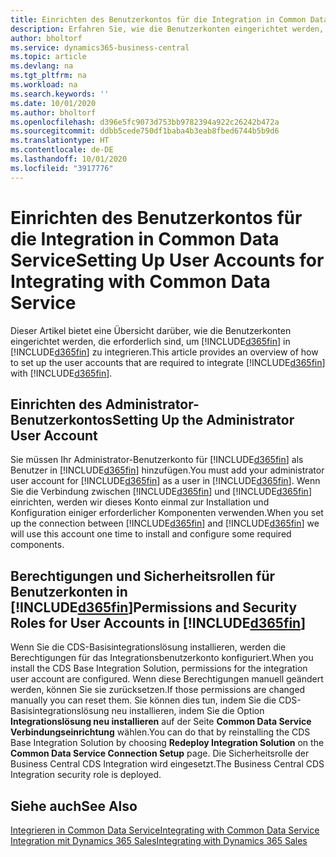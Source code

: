 ```yaml
---
title: Einrichten des Benutzerkontos für die Integration in Common Data Service | Microsoft Docs
description: Erfahren Sie, wie die Benutzerkonten eingerichtet werden, die die Apps zum Austausch von Daten verwenden, und die Mitarbeiter nutzen, um auf Daten in den Apps zuzugreifen und diese Daten zu synchronisieren.
author: bholtorf
ms.service: dynamics365-business-central
ms.topic: article
ms.devlang: na
ms.tgt_pltfrm: na
ms.workload: na
ms.search.keywords: ''
ms.date: 10/01/2020
ms.author: bholtorf
ms.openlocfilehash: d396e5fc9073d753bb9782394a922c26242b472a
ms.sourcegitcommit: ddbb5cede750df1baba4b3eab8fbed6744b5b9d6
ms.translationtype: HT
ms.contentlocale: de-DE
ms.lasthandoff: 10/01/2020
ms.locfileid: "3917776"
---
```

# <a name="setting-up-user-accounts-for-integrating-with-common-data-service"></a><span data-ttu-id="044d2-103">Einrichten des Benutzerkontos für die Integration in Common Data Service</span><span class="sxs-lookup"><span data-stu-id="044d2-103">Setting Up User Accounts for Integrating with Common Data Service</span></span>
<span data-ttu-id="044d2-104">Dieser Artikel bietet eine Übersicht darüber, wie die Benutzerkonten eingerichtet werden, die erforderlich sind, um [!INCLUDE[d365fin](includes/d365fin_md.md)] in [!INCLUDE[d365fin](includes/cds_long_md.md)] zu integrieren.</span><span class="sxs-lookup"><span data-stu-id="044d2-104">This article provides an overview of how to set up the user accounts that are required to integrate [!INCLUDE[d365fin](includes/cds_long_md.md)] with [!INCLUDE[d365fin](includes/d365fin_md.md)].</span></span>  

## <a name="setting-up-the-administrator-user-account"></a><span data-ttu-id="044d2-105">Einrichten des Administrator-Benutzerkontos</span><span class="sxs-lookup"><span data-stu-id="044d2-105">Setting Up the Administrator User Account</span></span>
<span data-ttu-id="044d2-106">Sie müssen Ihr Administrator-Benutzerkonto für [!INCLUDE[d365fin](includes/d365fin_md.md)] als Benutzer in [!INCLUDE[d365fin](includes/cds_long_md.md)] hinzufügen.</span><span class="sxs-lookup"><span data-stu-id="044d2-106">You must add your administrator user account for [!INCLUDE[d365fin](includes/d365fin_md.md)] as a user in [!INCLUDE[d365fin](includes/cds_long_md.md)].</span></span> <span data-ttu-id="044d2-107">Wenn Sie die Verbindung zwischen [!INCLUDE[d365fin](includes/d365fin_md.md)] und [!INCLUDE[d365fin](includes/cds_long_md.md)] einrichten, werden wir dieses Konto einmal zur Installation und Konfiguration einiger erforderlicher Komponenten verwenden.</span><span class="sxs-lookup"><span data-stu-id="044d2-107">When you set up the connection between [!INCLUDE[d365fin](includes/d365fin_md.md)] and [!INCLUDE[d365fin](includes/cds_long_md.md)] we will use this account one time to install and configure some required components.</span></span> 

## <a name="permissions-and-security-roles-for-user-accounts-in-d365fin"></a><span data-ttu-id="044d2-108">Berechtigungen und Sicherheitsrollen für Benutzerkonten in [!INCLUDE[d365fin](includes/cds_long_md.md)]</span><span class="sxs-lookup"><span data-stu-id="044d2-108">Permissions and Security Roles for User Accounts in [!INCLUDE[d365fin](includes/cds_long_md.md)]</span></span>
<span data-ttu-id="044d2-109">Wenn Sie die CDS-Basisintegrationslösung installieren, werden die Berechtigungen für das Integrationsbenutzerkonto konfiguriert.</span><span class="sxs-lookup"><span data-stu-id="044d2-109">When you install the CDS Base Integration Solution, permissions for the integration user account are configured.</span></span> <span data-ttu-id="044d2-110">Wenn diese Berechtigungen manuell geändert werden, können Sie sie zurücksetzen.</span><span class="sxs-lookup"><span data-stu-id="044d2-110">If those permissions are changed manually you can reset them.</span></span> <span data-ttu-id="044d2-111">Sie können dies tun, indem Sie die CDS-Basisintegrationslösung neu installieren, indem Sie die Option **Integrationslösung neu installieren** auf der Seite **Common Data Service Verbindungseinrichtung** wählen.</span><span class="sxs-lookup"><span data-stu-id="044d2-111">You can do that by reinstalling the CDS Base Integration Solution by choosing **Redeploy Integration Solution** on the **Common Data Service Connection Setup** page.</span></span> <span data-ttu-id="044d2-112">Die Sicherheitsrolle der Business Central CDS Integration wird eingesetzt.</span><span class="sxs-lookup"><span data-stu-id="044d2-112">The Business Central CDS Integration security role is deployed.</span></span>

<!--
The following tables list the minimum permissions for the user accounts in [!INCLUDE[d365fin](includes/cds_long_md.md)].

### Minimum Permissions for the Administrator
The following table displays the minimum permissions on each tab for each security role that is required for the administrator user.

##### Customization
|Security Role|Access Level|Dynamics NAV 2018 and Earlier|Business Central <br> October 2018|Business Central <br> April 2019|
|----|----|-----|----|----|
|Model Driven App|Global|||Read|
|Plugin Assembly|Global|Read|Read|Read|
|Plugin Type|Global|Read|Read|Read|
|Relationship|Global|||Read|
|SDK Message|Global|Read|Read|Read|
|SDK Message Proessing Step|Global|Read|Read|Read|
|SDK Message Proessing Step Image|Global|Read|Read|Read|
|System From|Global|||Write|

##### Custom Entities
|Security Role|Access Level|Dynamics NAV 2018 and Earlier|Business Central <br> October 2018|Business Central <br> April 2020|
|----|----|-----|----|----|
|Business Central Account Statistics|Global|Read|Read|Read|
|Business Central Connection|Global|Create, Read, Write, Delete|Create, Read, Write, Delete|Create, Read, Write, Delete|
|Post Configuration|Global|||Write|

### Minimum Permissions for automatically created [!INCLUDE[d365fin](includes/d365fin_md.md)] Integration application user
The following table displays the minimum permissions on each tab for each security role that is required for the automatically created [!INCLUDE[d365fin](includes/d365fin_md.md)] Integration application user.

##### Core Records
|Security Role|Access Level|Dynamics NAV 2018 and Earlier|Business Central <br> October 2018|Business Central <br> April 2019|
|----|----|-----|----|----|
|Account|Global|Create, Read, Write, Append, Append To, Assign|Create, Read, Write, Append, Append To, Assign|Create, Read, Write, Append, Append To, Assign|
|Action Card|Global||Read|Read|
|Connection|Global|Read|Read|Read|
|Contact|Global|Create, Read, Write, Append, Append To|Create, Read, Write, Append, Append To|Create, Read, Write, Append, Append To|
|Note|Global|||Create, Read, Write, Delete Append, Assign|
|Opportunity|Global||Create, Read, Write, Append, Append To|Create, Read, Write, Append, Append To|
|Post|Global|||Create, Read, Append To|
|User Entity UI|User|Create, Read, Write|Create, Read, Write|Create, Read, Write|

##### Sales
|Security Role|Access Level|Dynamics NAV 2018 and Earlier|Business Central <br> October 2018|Business Central <br> April 2019|
|----|----|-----|----|----|
|Invoice|Global|Create, Read, Write, Append, Append To|Create, Read, Write, Append, Append To|Create, Read, Write, Append, Append To|
|Order|Global|Read, Write, Append To|Read, Write, Append To|Read, Write, Append, Append To, Assign|
|Product|Global|Create, Read, Write, Append, Append To|Create, Read, Write, Append, Append To|Create, Read, Write, Append, Append To|
|Property|Global|Read|Read|Read|
|Property Association|Global|Read|Read|Read|
|Property Option Set Item|Global|Read|Read|Read|
|Quote|Global|Read|Read|Read|

##### Service
|Security Role|Access Level|Dynamics NAV 2018 and Earlier|Business Central <br> October 2018|Business Central <br> April 2019|
|----|----|-----|----|----|
|Case|Global|Read|Read|Read|

##### Business Management
|Security Role|Access Level|Dynamics NAV 2018 and Earlier|Business Central <br> October 2018|Business Central <br> April 2019|
|----|----|-----|----|----|
|Currency|Global|Create, Read, Write|Create, Read, Write|Create, Read, Write|
|Organization|Global|Read, Write|Read, Write|Read, Write|
|Security Role|Global|||Read|
|User|Global|Create, Read, Write, Append, Append To|Create, Read, Write, Append, Append To|Create, Read, Write, Append, Append To|
|User Settings|Global|Create, Read, Write, Delete, Append To|Create, Read, Write, Delete, Append To|Create, Read, Write, Delete, Append To|
|Act on Behalf of Another User|Global|Yes|Yes|Yes|

##### Customization
|Security Role|Access Level|Dynamics NAV 2018 and Earlier|Business Central <br> October 2018|Business Central <br> April 2019|
|----|----|-----|----|----|
|Field|Global||Read|Read|
|Plug-in Assembly|Global|Read|Read|Read|
|Plug-in Type|Global|Read|Read|Read|
|SDK Message|Global|Read|Read|Read|
|SDK Message Processing Step|Global|Read|Read|Read|
|Web Resource|Global|Read|Read|Read|

##### Custom Entities
|Security Role|Access Level|Dynamics NAV 2018 and Earlier|Business Central <br> October 2018|Business Central <br> April 2019|
|----|----|-----|----|----|
|Dynamics 365 Business Central Account Statistics|Global|Create, Read, Write, Append To|Create, Read, Write, Append To|Create, Read, Write, Append To|
|Dynamics 365 Business Central Connection|Global|Read|Read|Read|

### Product Availability User
You can allow sales people to view inventory levels for the items they sell by granting them the permissions described in the following table.

##### Custom Entities
|Security Role|Access Level|Dynamics NAV 2018 and Earlier|Business Central <br> October 2018|Business Central <br> April 2019|
|----|----|-----|----|----|
|Dynamics 365 Business Central Account Statistics|Global|Create, Read, Write, Append To|Create, Read, Write, Append To|Create, Read, Write, Append To|
|Dynamics 365 Business Central Connection|Global|Read|Read|Read|

-->

## <a name="see-also"></a><span data-ttu-id="044d2-113">Siehe auch</span><span class="sxs-lookup"><span data-stu-id="044d2-113">See Also</span></span>  
[<span data-ttu-id="044d2-114">Integrieren in Common Data Service</span><span class="sxs-lookup"><span data-stu-id="044d2-114">Integrating with Common Data Service</span></span>](admin-common-data-service.md)  
[<span data-ttu-id="044d2-115">Integration mit Dynamics 365 Sales</span><span class="sxs-lookup"><span data-stu-id="044d2-115">Integrating with Dynamics 365 Sales</span></span>](admin-prepare-dynamics-365-for-sales-for-integration.md)  
